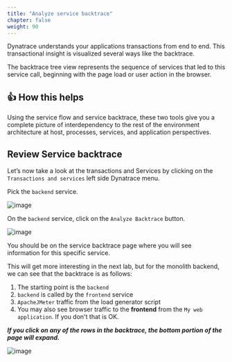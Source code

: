 ```yaml
---
title: "Analyze service backtrace"
chapter: false
weight: 90
---
```


Dynatrace understands your applications transactions from end to end. This transactional insight is visualized several ways like the backtrace. 

The backtrace tree view represents the sequence of services that led to this service call, beginning with the page load or user action in the browser.

## 👍 How this helps

Using the service flow and service backtrace, these two tools give you a complete picture of interdependency to the rest of the environment architecture at host, processes, services, and application perspectives.

## Review Service backtrace

Let’s now take a look at the transactions and Services by clicking on the `Transactions and services` left side Dynatrace menu.

Pick the `backend` service.

![image](/images/lab1-trans-services-db.png)

On the `backend` service, click on the `Analyze Backtrace` button.

![image](/images/lab1-service-backtrace-arrow.png)

You should be on the service backtrace page where you will see information for this specific service.

This will get more interesting in the next lab, but for the monolith backend, we can see that the backtrace is as follows:

1. The starting point is the `backend`
1. `backend` is called by the `frontend` service
1. `ApacheJMeter` traffic from the load generator script
1. You may also see browser traffic to the **frontend** from the `My web application`.  If you don't that is OK.

_**If you click on any of the rows in the backtrace, the bottom portion of the page will expand.**_

![image](/images/lab1-service-backtrace-arrows.png)

